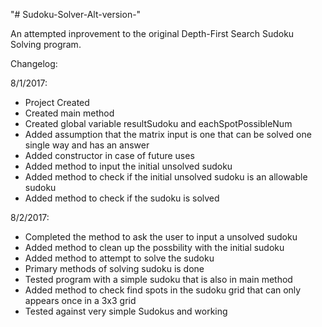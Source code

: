 "# Sudoku-Solver-Alt-version-"

An attempted inprovement to the original Depth-First Search Sudoku Solving program.

Changelog:

8/1/2017:
- Project Created
- Created main method
- Created global variable resultSudoku and eachSpotPossibleNum
- Added assumption that the matrix input is one that can be solved one single way and has an answer
- Added constructor in case of future uses
- Added method to input the initial unsolved sudoku
- Added method to check if the initial unsolved sudoku is an allowable sudoku
- Added method to check if the sudoku is solved
 
8/2/2017:
- Completed the method to ask the user to input a unsolved sudoku
- Added method to clean up the possbility with the initial sudoku
- Added method to attempt to solve the sudoku
- Primary methods of solving sudoku is done
- Tested program with a simple sudoku that is also in main method
- Added method to check find spots in the sudoku grid that can only appears once in a 3x3 grid
- Tested against very simple Sudokus and working